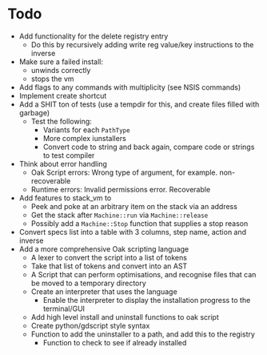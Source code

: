 # Todo

- Add functionality for the delete registry entry
  - Do this by recursively adding write reg value/key instructions to the inverse
- Make sure a failed install:
  - unwinds correctly
  - stops the vm
- Add flags to any commands with multiplicity (see NSIS commands)
- Implement create shortcut
- Add a SHIT ton of tests (use a tempdir for this, and create files filled with garbage)
  - Test the following:
    - Variants for each `PathType`
    - More complex iunstallers
    - Convert code to string and back again, compare code or strings to test compiler
- Think about error handling
  - Oak Script errors: Wrong type of argument, for example. non-recoverable
  - Runtime errors: Invalid permissions error. Recoverable
- Add features to stack_vm to
  - Peek and poke at an arbitrary item on the stack via an address
  - Get the stack after `Machine::run` via `Machine::release`
  - Possibly add a `Machine::Stop` function that supplies a stop reason
- Convert specs list into a table with 3 columns, step name, action and inverse
- Add a more comprehensive Oak scripting language
  - A lexer to convert the script into a list of tokens
  - Take that list of tokens and convert into an AST
  - A Script that can perform optimisations, and recognise files that can be moved to a temporary directory
  - Create an interpreter that uses the language
    - Enable the interpreter to display the installation progress to the terminal/GUI
  - Add high level install and uninstall functions to oak script
  - Create python/gdscript style syntax
  - Function to add the uninstaller to a path, and add this to the registry
    - Function to check to see if already installed